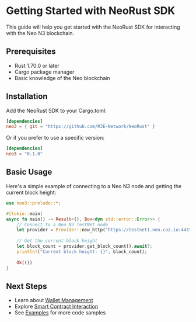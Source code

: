 # Getting Started with NeoRust SDK

This guide will help you get started with the NeoRust SDK for interacting with the Neo N3 blockchain.

## Prerequisites

- Rust 1.70.0 or later
- Cargo package manager
- Basic knowledge of the Neo blockchain

## Installation

Add the NeoRust SDK to your Cargo.toml:

```toml
[dependencies]
neo3 = { git = "https://github.com/R3E-Network/NeoRust" }
```

Or if you prefer to use a specific version:

```toml
[dependencies]
neo3 = "0.1.0"
```

## Basic Usage

Here's a simple example of connecting to a Neo N3 node and getting the current block height:

```rust
use neo3::prelude::*;

#[tokio::main]
async fn main() -> Result<(), Box<dyn std::error::Error>> {
    // Connect to a Neo N3 TestNet node
    let provider = Provider::new_http("https://testnet1.neo.coz.io:443");
    
    // Get the current block height
    let block_count = provider.get_block_count().await?;
    println!("Current block height: {}", block_count);
    
    Ok(())
}
```

## Next Steps

- Learn about [Wallet Management](../tutorials/wallet-management.md)
- Explore [Smart Contract Interaction](../tutorials/smart-contracts.md)
- See [Examples](../examples/README.md) for more code samples

<!-- toc -->
